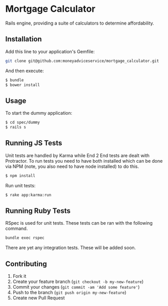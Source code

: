 Mortgage Calculator
===================

Rails engine, providing a suite of calculators to determine affordability.


## Installation

Add this line to your application's Gemfile:

```sh
git clone git@github.com:moneyadviceservice/mortgage_calculator.git
```

And then execute:

```sh
$ bundle
$ bower install
```

## Usage

To start the dummy application:

```sh
$ cd spec/dummy
$ rails s
```

## Running JS Tests

Unit tests are handled by Karma while End 2 End tests are dealt with Protractor. To run tests you
need to have both installed which can be done via NPM (note, you also need to have node installed)
to do this.

```sh
$ npm install
```

Run unit tests:

```sh
$ rake app:karma:run
```


## Running Ruby Tests

RSpec is used for unit tests. These tests can be ran with the following command.

```sh
bundle exec rspec
```

There are yet any integration tests. These will be added soon.


## Contributing

1. Fork it
2. Create your feature branch (`git checkout -b my-new-feature`)
3. Commit your changes (`git commit -am 'Add some feature'`)
4. Push to the branch (`git push origin my-new-feature`)
5. Create new Pull Request
